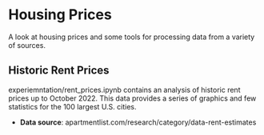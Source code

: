 # Housing Prices
A look at housing prices and some tools for processing data from a variety of sources.

## Historic Rent Prices
experiemntation/rent_prices.ipynb contains an analysis of historic rent prices up to October 2022. This data provides a series of graphics and few statistics for the 100 largest U.S. cities.

* **Data source**: apartmentlist.com/research/category/data-rent-estimates